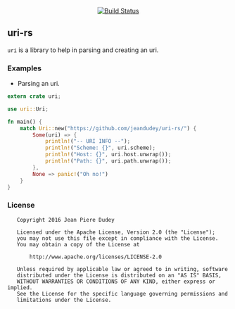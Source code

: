 <p align="center">
  <a href="https://travis-ci.org/jeandudey/uri-rs">
      <img src="https://travis-ci.org/jeandudey/uri-rs.svg?branch=master" alt="Build Status">
  </a>
</p>

## uri-rs
`uri` is a library to help in parsing and creating an uri.

### Examples
- Parsing an uri.
```rust
extern crate uri;

use uri::Uri;

fn main() {
    match Uri::new("https://github.com/jeandudey/uri-rs/") {
        Some(uri) => {
            println!("-- URI INFO --");
            println!("Scheme: {}", uri.scheme);
            println!("Host: {}", uri.host.unwrap());
            println!("Path: {}", uri.path.unwrap());
        },
        None => panic!("Oh no!")
    }
}
```

### License
```
   Copyright 2016 Jean Piere Dudey

   Licensed under the Apache License, Version 2.0 (the "License");
   you may not use this file except in compliance with the License.
   You may obtain a copy of the License at

       http://www.apache.org/licenses/LICENSE-2.0

   Unless required by applicable law or agreed to in writing, software
   distributed under the License is distributed on an "AS IS" BASIS,
   WITHOUT WARRANTIES OR CONDITIONS OF ANY KIND, either express or implied.
   See the License for the specific language governing permissions and
   limitations under the License.
```
